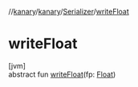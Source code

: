 //[kanary](../../../index.md)/[kanary](../index.md)/[Serializer](index.md)/[writeFloat](write-float.md)

# writeFloat

[jvm]\
abstract fun [writeFloat](write-float.md)(fp: [Float](https://kotlinlang.org/api/latest/jvm/stdlib/kotlin/-float/index.html))
